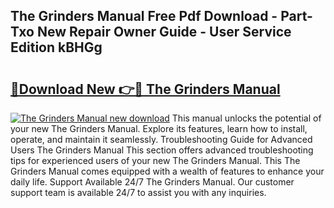 ## The Grinders Manual Free Pdf Download - Part-Txo New Repair Owner Guide - User Service Edition kBHGg

# <h2><a href="http://cf18736.oget.top/?id=The+Grinders+Manual">🔗Download New 👉🔴 The Grinders Manual</a></h2>

[![The Grinders Manual new download](https://i.imgur.com/5g1atiW.png)](http://cf18736.oget.top/?id=The+Grinders+Manual)
This manual unlocks the potential of your new The Grinders Manual. Explore its features, learn how to install, operate, and maintain it seamlessly. Troubleshooting Guide for Advanced Users The Grinders Manual This section offers advanced troubleshooting tips for experienced users of your new The Grinders Manual. This The Grinders Manual comes equipped with a wealth of features to enhance your daily life. Support Available 24/7 The Grinders Manual. Our customer support team is available 24/7 to assist you with any inquiries.
